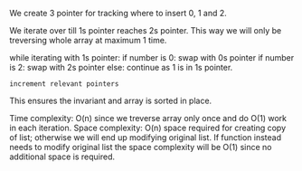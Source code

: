 
We create 3 pointer for tracking where to insert 0, 1 and 2.

We iterate over till 1s pointer reaches 2s pointer. This way we will only be treversing whole array at maximum 1 time.

while iterating with 1s pointer:
    if number is 0: swap with 0s pointer
    if number is 2: swap with 2s pointer
    else: continue as 1 is in 1s pointer.

    increment relevant pointers

This ensures the invariant and array is sorted in place.

Time complexity: O(n) since we treverse array only once and do O(1) work in each iteration.
Space complexity: O(n) space required for creating copy of list; otherwise we will end up modifying original list. If function instead needs to modify original list the space complexity will be O(1) since no additional space is required.